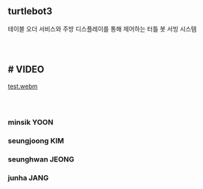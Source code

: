 
## turtlebot3
테이블 오더 서비스와 주방 디스플레이를 통해 제어하는 터틀 봇 서빙 시스템 <br>
### <br>
## # VIDEO
[test.webm](https://github.com/user-attachments/assets/5d8afe3a-4cd6-4cb0-ac21-4501c926fb90)
### <br>
### minsik YOON
### seungjoong KIM
### seunghwan JEONG
### junha JANG

